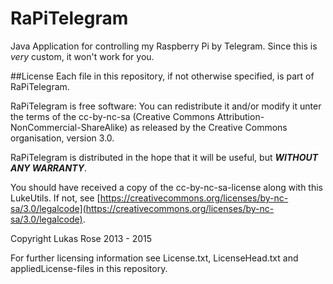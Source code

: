 # RaPiTelegram
Java Application for controlling my Raspberry Pi by Telegram. Since this is *very* custom, it won't work for you.

##License
Each file in this repository, if not otherwise specified, is part of RaPiTelegram.

RaPiTelegram is free software: You can redistribute it and/or modify it unter the terms of the cc-by-nc-sa (Creative Commons Attribution-NonCommercial-ShareAlike) as released by the Creative Commons organisation, version 3.0.

RaPiTelegram is distributed in the hope that it will be useful, but **_WITHOUT ANY WARRANTY_**.

You should have received a copy of the cc-by-nc-sa-license along with this LukeUtils. If not, see [https://creativecommons.org/licenses/by-nc-sa/3.0/legalcode](https://creativecommons.org/licenses/by-nc-sa/3.0/legalcode).

Copyright Lukas Rose 2013 - 2015

For further licensing information see License.txt, LicenseHead.txt and appliedLicense-files in this repository.
